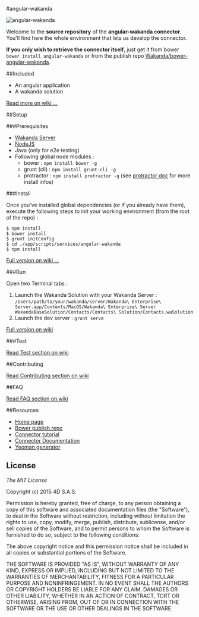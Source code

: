 #angular-wakanda

![ angular-wakanda ](http://www.wakanda.org/sites/default/files/medias/128.png)

Welcome to the **source repository** of the **angular-wakanda connector**. You'll find here the whole environment that lets us develop the connector.

**If you only wish to retrieve the connector itself**, just get it from bower `bower install angular-wakanda` or from the publish repo [Wakanda/bower-angular-wakanda](https://github.com/Wakanda/bower-angular-wakanda).

##Included

* An angular application
* A wakanda solution

[Read more on wiki ...](https://github.com/Wakanda/sources-angular-wakanda/wiki/included)

##Setup

###Prerequisites

* [Wakanda Server](http://www.wakanda.org/downloads)
* [NodeJS](https://nodejs.org/download/)
* Java (only for e2e testing)
* Following global node modules :
	* bower : `npm install bower -g`
	* grunt (cli) : `npm install grunt-cli -g`
	* protractor : `npm install protractor -g` (see [protractor doc](http://angular.github.io/protractor/#/) for more install infos)

###Install

Once you've installed global dependencies (or if you already have them), execute the following steps to init your working environment (from the root of the repo) :

```shell
$ npm install
$ bower install
$ grunt initConfig
$ cd ./app/scripts/services/angular-wakanda
$ npm install
```

[Full version on wiki ...](https://github.com/Wakanda/sources-angular-wakanda/wiki/project-setup#setup)

###Run

Open two Terminal tabs :

1. Launch the Wakanda Solution with your Wakanda Server : `/Users/path/to/your/wakanda/server/Wakanda\ Enterprise\ Server.app/Contents/MacOS/Wakanda\ Enterprise\ Server WakandaBaseSolution/Contacts/Contacts\ Solution/Contacts.waSolution`
2. Launch the dev server : `grunt serve`

[Full version on wiki](https://github.com/Wakanda/sources-angular-wakanda/wiki/project-setup#run)

###Test

[Read Test section on wiki](https://github.com/Wakanda/sources-angular-wakanda/wiki/test)

##Contributing

[Read Contributing section on wiki](https://github.com/Wakanda/sources-angular-wakanda/wiki/contributing)

##FAQ

[Read FAQ section on wiki](https://github.com/Wakanda/sources-angular-wakanda/wiki/faq)

##Resources

* [Home page](http://www.wakanda.org/angular-wakanda/)
* [Bower publish repo](https://github.com/Wakanda/bower-angular-wakanda)
* [Connector tutorial](https://wakanda.github.io/NG-Wakanda-Pack)
* [Connector Documentation](http://doc.wakanda.org/Wakanda/help/Title/en/page4419.html)
* [Yeoman generator](https://www.npmjs.org/package/generator-angular-wakanda)

## License 

*The MIT License*

Copyright (c) 2015 4D S.A.S.

Permission is hereby granted, free of charge, to any person obtaining a copy of this software and associated documentation files (the "Software"), to deal in the Software without restriction, including without limitation the rights to use, copy, modify, merge, publish, distribute, sublicense, and/or sell copies of the Software, and to permit persons to whom the Software is furnished to do so, subject to the following conditions:

The above copyright notice and this permission notice shall be included in all copies or substantial portions of the Software.

THE SOFTWARE IS PROVIDED "AS IS", WITHOUT WARRANTY OF ANY KIND, EXPRESS OR IMPLIED, INCLUDING BUT NOT LIMITED TO THE WARRANTIES OF MERCHANTABILITY, FITNESS FOR A PARTICULAR PURPOSE AND NONINFRINGEMENT. IN NO EVENT SHALL THE AUTHORS OR COPYRIGHT HOLDERS BE LIABLE FOR ANY CLAIM, DAMAGES OR OTHER LIABILITY, WHETHER IN AN ACTION OF CONTRACT, TORT OR OTHERWISE, ARISING FROM, OUT OF OR IN CONNECTION WITH THE SOFTWARE OR THE USE OR OTHER DEALINGS IN THE SOFTWARE.